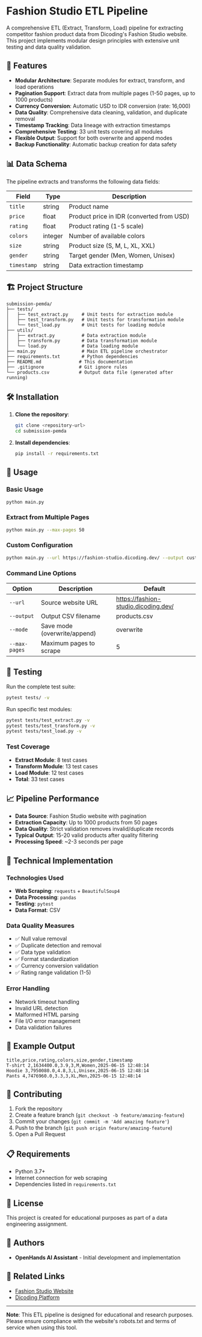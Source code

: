 # Fashion Studio ETL Pipeline

A comprehensive ETL (Extract, Transform, Load) pipeline for extracting competitor fashion product data from Dicoding's Fashion Studio website. This project implements modular design principles with extensive unit testing and data quality validation.

## 🚀 Features

- **Modular Architecture**: Separate modules for extract, transform, and load operations
- **Pagination Support**: Extract data from multiple pages (1-50 pages, up to 1000 products)
- **Currency Conversion**: Automatic USD to IDR conversion (rate: 16,000)
- **Data Quality**: Comprehensive data cleaning, validation, and duplicate removal
- **Timestamp Tracking**: Data lineage with extraction timestamps
- **Comprehensive Testing**: 33 unit tests covering all modules
- **Flexible Output**: Support for both overwrite and append modes
- **Backup Functionality**: Automatic backup creation for data safety

## 📊 Data Schema

The pipeline extracts and transforms the following data fields:

| Field | Type | Description |
|-------|------|-------------|
| `title` | string | Product name |
| `price` | float | Product price in IDR (converted from USD) |
| `rating` | float | Product rating (1-5 scale) |
| `colors` | integer | Number of available colors |
| `size` | string | Product size (S, M, L, XL, XXL) |
| `gender` | string | Target gender (Men, Women, Unisex) |
| `timestamp` | string | Data extraction timestamp |

## 🏗️ Project Structure

```
submission-pemda/
├── tests/
│   ├── test_extract.py     # Unit tests for extraction module
│   ├── test_transform.py   # Unit tests for transformation module
│   └── test_load.py        # Unit tests for loading module
├── utils/
│   ├── extract.py          # Data extraction module
│   ├── transform.py        # Data transformation module
│   └── load.py             # Data loading module
├── main.py                 # Main ETL pipeline orchestrator
├── requirements.txt        # Python dependencies
├── README.md              # This documentation
├── .gitignore             # Git ignore rules
└── products.csv           # Output data file (generated after running)
```

## 🛠️ Installation

1. **Clone the repository**:
   ```bash
   git clone <repository-url>
   cd submission-pemda
   ```

2. **Install dependencies**:
   ```bash
   pip install -r requirements.txt
   ```

## 🚀 Usage

### Basic Usage
```bash
python main.py
```

### Extract from Multiple Pages
```bash
python main.py --max-pages 50
```

### Custom Configuration
```bash
python main.py --url https://fashion-studio.dicoding.dev/ --output custom_products.csv --mode append --max-pages 10
```

### Command Line Options

| Option | Description | Default |
|--------|-------------|---------|
| `--url` | Source website URL | https://fashion-studio.dicoding.dev/ |
| `--output` | Output CSV filename | products.csv |
| `--mode` | Save mode (overwrite/append) | overwrite |
| `--max-pages` | Maximum pages to scrape | 5 |

## 🧪 Testing

Run the complete test suite:
```bash
pytest tests/ -v
```

Run specific test modules:
```bash
pytest tests/test_extract.py -v
pytest tests/test_transform.py -v
pytest tests/test_load.py -v
```

### Test Coverage
- **Extract Module**: 8 test cases
- **Transform Module**: 13 test cases
- **Load Module**: 12 test cases
- **Total**: 33 test cases

## 📈 Pipeline Performance

- **Data Source**: Fashion Studio website with pagination
- **Extraction Capacity**: Up to 1000 products from 50 pages
- **Data Quality**: Strict validation removes invalid/duplicate records
- **Typical Output**: 15-20 valid products after quality filtering
- **Processing Speed**: ~2-3 seconds per page

## 🔧 Technical Implementation

### Technologies Used
- **Web Scraping**: `requests` + `BeautifulSoup4`
- **Data Processing**: `pandas`
- **Testing**: `pytest`
- **Data Format**: CSV

### Data Quality Measures
- ✅ Null value removal
- ✅ Duplicate detection and removal
- ✅ Data type validation
- ✅ Format standardization
- ✅ Currency conversion validation
- ✅ Rating range validation (1-5)

### Error Handling
- Network timeout handling
- Invalid URL detection
- Malformed HTML parsing
- File I/O error management
- Data validation failures

## 📝 Example Output

```csv
title,price,rating,colors,size,gender,timestamp
T-shirt 2,1634400.0,3.9,3,M,Women,2025-06-15 12:48:14
Hoodie 3,7950080.0,4.8,3,L,Unisex,2025-06-15 12:48:14
Pants 4,7476960.0,3.3,3,XL,Men,2025-06-15 12:48:14
```

## 🤝 Contributing

1. Fork the repository
2. Create a feature branch (`git checkout -b feature/amazing-feature`)
3. Commit your changes (`git commit -m 'Add amazing feature'`)
4. Push to the branch (`git push origin feature/amazing-feature`)
5. Open a Pull Request

## 📋 Requirements

- Python 3.7+
- Internet connection for web scraping
- Dependencies listed in `requirements.txt`

## 📄 License

This project is created for educational purposes as part of a data engineering assignment.

## 👥 Authors

- **OpenHands AI Assistant** - Initial development and implementation

## 🔗 Related Links

- [Fashion Studio Website](https://fashion-studio.dicoding.dev/)
- [Dicoding Platform](https://dicoding.com/)

---

**Note**: This ETL pipeline is designed for educational and research purposes. Please ensure compliance with the website's robots.txt and terms of service when using this tool.
